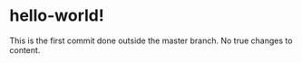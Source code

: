 # hello-world!
This is the first commit done outside the master branch. 
No true changes to content.
